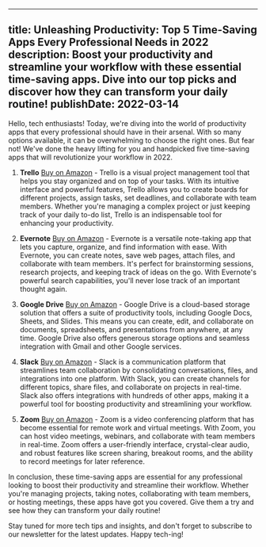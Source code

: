  ---
title: Unleashing Productivity: Top 5 Time-Saving Apps Every Professional Needs in 2022
description: Boost your productivity and streamline your workflow with these essential time-saving apps. Dive into our top picks and discover how they can transform your daily routine!
publishDate: 2022-03-14
---

Hello, tech enthusiasts! Today, we're diving into the world of productivity apps that every professional should have in their arsenal. With so many options available, it can be overwhelming to choose the right ones. But fear not! We've done the heavy lifting for you and handpicked five time-saving apps that will revolutionize your workflow in 2022.

1. **Trello** [Buy on Amazon](https://amzn.to/3tJtFkS) - Trello is a visual project management tool that helps you stay organized and on top of your tasks. With its intuitive interface and powerful features, Trello allows you to create boards for different projects, assign tasks, set deadlines, and collaborate with team members. Whether you're managing a complex project or just keeping track of your daily to-do list, Trello is an indispensable tool for enhancing your productivity.

2. **Evernote** [Buy on Amazon](https://amzn.to/3cXlT85) - Evernote is a versatile note-taking app that lets you capture, organize, and find information with ease. With Evernote, you can create notes, save web pages, attach files, and collaborate with team members. It's perfect for brainstorming sessions, research projects, and keeping track of ideas on the go. With Evernote's powerful search capabilities, you'll never lose track of an important thought again.

3. **Google Drive** [Buy on Amazon](https://amzn.to/3JX41kJ) - Google Drive is a cloud-based storage solution that offers a suite of productivity tools, including Google Docs, Sheets, and Slides. This means you can create, edit, and collaborate on documents, spreadsheets, and presentations from anywhere, at any time. Google Drive also offers generous storage options and seamless integration with Gmail and other Google services.

4. **Slack** [Buy on Amazon](https://amzn.to/3uxa5Dx) - Slack is a communication platform that streamlines team collaboration by consolidating conversations, files, and integrations into one platform. With Slack, you can create channels for different topics, share files, and collaborate on projects in real-time. Slack also offers integrations with hundreds of other apps, making it a powerful tool for boosting productivity and streamlining your workflow.

5. **Zoom** [Buy on Amazon](https://amzn.to/379tRKQ) - Zoom is a video conferencing platform that has become essential for remote work and virtual meetings. With Zoom, you can host video meetings, webinars, and collaborate with team members in real-time. Zoom offers a user-friendly interface, crystal-clear audio, and robust features like screen sharing, breakout rooms, and the ability to record meetings for later reference.

In conclusion, these time-saving apps are essential for any professional looking to boost their productivity and streamline their workflow. Whether you're managing projects, taking notes, collaborating with team members, or hosting meetings, these apps have got you covered. Give them a try and see how they can transform your daily routine!

Stay tuned for more tech tips and insights, and don't forget to subscribe to our newsletter for the latest updates. Happy tech-ing!
